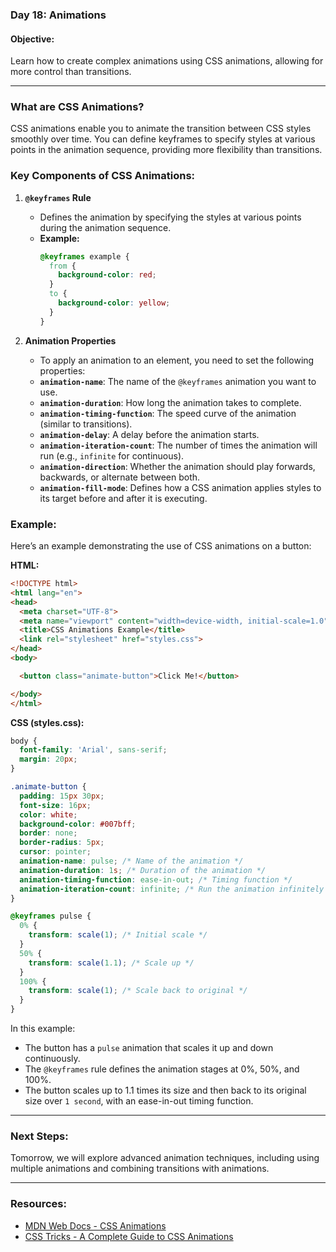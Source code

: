 ### Day 18: Animations

#### **Objective:**
Learn how to create complex animations using CSS animations, allowing for more control than transitions.

---

### **What are CSS Animations?**
CSS animations enable you to animate the transition between CSS styles smoothly over time. You can define keyframes to specify styles at various points in the animation sequence, providing more flexibility than transitions.

### **Key Components of CSS Animations:**

1. **`@keyframes` Rule**
   - Defines the animation by specifying the styles at various points during the animation sequence.
   - **Example:**
     ```css
     @keyframes example {
       from {
         background-color: red;
       }
       to {
         background-color: yellow;
       }
     }
     ```

2. **Animation Properties**
   - To apply an animation to an element, you need to set the following properties:
   - **`animation-name`**: The name of the `@keyframes` animation you want to use.
   - **`animation-duration`**: How long the animation takes to complete.
   - **`animation-timing-function`**: The speed curve of the animation (similar to transitions).
   - **`animation-delay`**: A delay before the animation starts.
   - **`animation-iteration-count`**: The number of times the animation will run (e.g., `infinite` for continuous).
   - **`animation-direction`**: Whether the animation should play forwards, backwards, or alternate between both.
   - **`animation-fill-mode`**: Defines how a CSS animation applies styles to its target before and after it is executing.

### **Example:**

Here’s an example demonstrating the use of CSS animations on a button:

**HTML:**
```html
<!DOCTYPE html>
<html lang="en">
<head>
  <meta charset="UTF-8">
  <meta name="viewport" content="width=device-width, initial-scale=1.0">
  <title>CSS Animations Example</title>
  <link rel="stylesheet" href="styles.css">
</head>
<body>

  <button class="animate-button">Click Me!</button>

</body>
</html>
```

**CSS (styles.css):**
```css
body {
  font-family: 'Arial', sans-serif;
  margin: 20px;
}

.animate-button {
  padding: 15px 30px;
  font-size: 16px;
  color: white;
  background-color: #007bff;
  border: none;
  border-radius: 5px;
  cursor: pointer;
  animation-name: pulse; /* Name of the animation */
  animation-duration: 1s; /* Duration of the animation */
  animation-timing-function: ease-in-out; /* Timing function */
  animation-iteration-count: infinite; /* Run the animation infinitely */
}

@keyframes pulse {
  0% {
    transform: scale(1); /* Initial scale */
  }
  50% {
    transform: scale(1.1); /* Scale up */
  }
  100% {
    transform: scale(1); /* Scale back to original */
  }
}
```

In this example:
- The button has a `pulse` animation that scales it up and down continuously.
- The `@keyframes` rule defines the animation stages at 0%, 50%, and 100%.
- The button scales up to 1.1 times its size and then back to its original size over `1 second`, with an ease-in-out timing function.

---

### **Next Steps:**
Tomorrow, we will explore advanced animation techniques, including using multiple animations and combining transitions with animations.

---

### **Resources:**
- [MDN Web Docs - CSS Animations](https://developer.mozilla.org/en-US/docs/Web/CSS/CSS_Animations)
- [CSS Tricks - A Complete Guide to CSS Animations](https://css-tricks.com/almanac/properties/a/animation/)